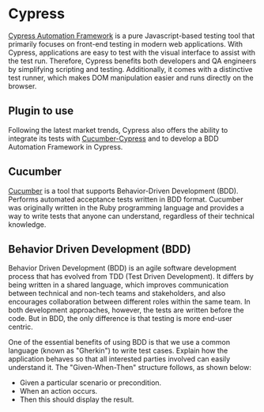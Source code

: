 # Cypress
[Cypress Automation Framework](https://www.cypress.io/) is a pure Javascript-based testing tool that primarily focuses on front-end testing in modern web applications. With Cypress, applications are easy to test with the visual interface to assist with the test run. Therefore, Cypress benefits both developers and QA engineers by simplifying scripting and testing. Additionally, it comes with a distinctive test runner, which makes DOM manipulation easier and runs directly on the browser.

## Plugin to use

Following the latest market trends, Cypress also offers the ability to integrate its tests with [Cucumber-Cypress](https://github.com/TheBrainFamily/cypress-cucumber-preprocessor) and to develop a BDD Automation Framework in Cypress.

## Cucumber

[Cucumber](https://cucumber.io/) is a tool that supports Behavior-Driven Development (BDD). Performs automated acceptance tests written in BDD format. Cucumber was originally written in the Ruby programming language and provides a way to write tests that anyone can understand, regardless of their technical knowledge.

## Behavior Driven Development (BDD)

Behavior Driven Development (BDD) is an agile software development process that has evolved from TDD (Test Driven Development). It differs by being written in a shared language, which improves communication between technical and non-tech teams and stakeholders, and also encourages collaboration between different roles within the same team. In both development approaches, however, the tests are written before the code. But in BDD, the only difference is that testing is more end-user centric.

One of the essential benefits of using BDD is that we use a common language (known as "Gherkin") to write test cases.
Explain how the application behaves so that all interested parties involved can easily understand it. The "Given-When-Then" structure follows, as shown below:

- Given a particular scenario or precondition.
- When an action occurs.
- Then this should display the result.